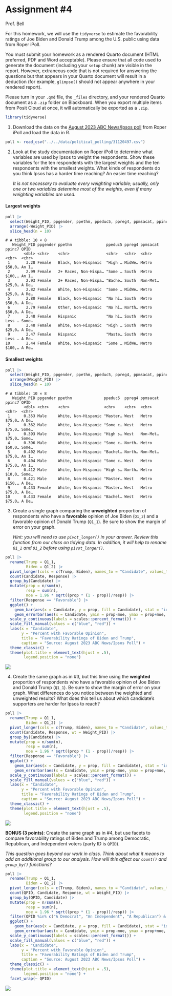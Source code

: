 # Assignment \#4
Prof. Bell

For this homework, we will use the `tidyverse` to estimate the
favorability ratings of Joe Biden and Donald Trump among the U.S. public
using data from Roper iPoll.

You must submit your homework as a rendered Quarto document (HTML
preferred, PDF and Word acceptable). Please ensure that all code used to
generate the document (including your `setup` chunk) are visible in the
report. However, extraneous code that is not required for answering the
questions but that appears in your Quarto document will result in a
deduction (for example, `glimpse()` should not appear anywhere in your
rendered report).

Please turn in your `.qmd` file, the `_files` directory, and your
rendered Quarto document as a `.zip` folder on Blackboard. When you
export multiple items from Posit Cloud at once, it will automatically be
exported as a `.zip`.

``` r
library(tidyverse)
```

1.  Download the data on the [August 2023 ABC News/Ipsos
    poll](https://doi.org/10.25940/ROPER-31120497) from Roper iPoll and
    load the data in R.

``` r
poll <- read_csv("../../data/political_polling/31120497.csv")
```

2.  Look at the study documentation on Roper iPoll to determine what
    variables are used by Ipsos to weight the respondents. Show these
    variables for the ten respondents with the largest weights and the
    ten respondents with the smallest weights. What kinds of respondents
    do you think Ipsos has a harder time reaching? An easier time
    reaching?

    *It is not necessary to evaluate every weighting variable; usually,
    only one or two variables determine most of the weights, even if
    many weighting variables are used.*

#### Largest weights

``` r
poll |>
  select(Weight_PID, ppgender, ppethm, ppeduc5, ppreg4, ppmsacat, ppinc7, QPID) |>
  arrange(-Weight_PID) |>
  slice_head(n = 10)
```

    # A tibble: 10 × 8
       Weight_PID ppgender ppethm               ppeduc5 ppreg4 ppmsacat ppinc7 QPID 
            <dbl> <chr>    <chr>                <chr>   <chr>  <chr>    <chr>  <chr>
     1       3.28 Female   Black, Non-Hispanic  "High … MidWe… Metro    $50,0… An I…
     2       2.99 Female   2+ Races, Non-Hispa… "Some … South  Metro    $100,… An I…
     3       2.93 Female   2+ Races, Non-Hispa… "Bache… South  Non-Met… $25,0… A De…
     4       2.82 Female   White, Non-Hispanic  "Some … MidWe… Metro    $25,0… A Re…
     5       2.80 Female   Black, Non-Hispanic  "No hi… South  Metro    $50,0… A De…
     6       2.79 Female   Other, Non-Hispanic  "No hi… North… Metro    $50,0… A De…
     7       2.48 Female   Hispanic             "No hi… South  Metro    Less … Some…
     8       2.48 Female   White, Non-Hispanic  "High … South  Metro    $25,0… A De…
     9       2.47 Female   Hispanic             "Maste… South  Metro    Less … A Re…
    10       2.44 Female   White, Non-Hispanic  "Some … MidWe… Metro    $100,… A Re…

#### Smallest weights

``` r
poll |>
  select(Weight_PID, ppgender, ppethm, ppeduc5, ppreg4, ppmsacat, ppinc7, QPID) |>
  arrange(Weight_PID) |>
  slice_head(n = 10)
```

    # A tibble: 10 × 8
       Weight_PID ppgender ppethm              ppeduc5  ppreg4 ppmsacat ppinc7 QPID 
            <dbl> <chr>    <chr>               <chr>    <chr>  <chr>    <chr>  <chr>
     1      0.353 Male     White, Non-Hispanic "Master… West   Metro    $75,0… A De…
     2      0.362 Male     White, Non-Hispanic "Some c… West   Metro    $75,0… Some…
     3      0.393 Male     White, Non-Hispanic "High s… West   Non-Met… $75,0… Some…
     4      0.396 Male     White, Non-Hispanic "Some c… North… Metro    $50,0… Some…
     5      0.402 Male     White, Non-Hispanic "Bachel… North… Non-Met… $75,0… An I…
     6      0.404 Male     White, Non-Hispanic "Some c… West   Metro    $75,0… An I…
     7      0.412 Male     White, Non-Hispanic "High s… North… Metro    $10,0… Some…
     8      0.421 Male     White, Non-Hispanic "Master… West   Metro    $150,… A De…
     9      0.433 Female   White, Non-Hispanic "Master… West   Metro    $75,0… A De…
    10      0.433 Female   White, Non-Hispanic "Bachel… West   Metro    $75,0… A De…

3.  Create a single graph comparing the **unweighted** proportion of
    respondents who have a **favorable** opinion of Joe Biden (`Q1_2`)
    and a favorable opinion of Donald Trump (`Q1_1`). Be sure to show
    the margin of error on your graph.

    *Hint: you will need to use `pivot_longer()` in your answer. Review
    this function from our class on tidying data. In addition, it will
    help to rename `Q1_1` and `Q1_2` before using `pivot_longer()`.*

``` r
poll |>
  rename(Trump = Q1_1,
         Biden = Q1_2) |>
  pivot_longer(cols = c(Trump, Biden), names_to = "Candidate", values_to = "Response") |>
  count(Candidate, Response) |>
  group_by(Candidate) |>
  mutate(prop = n/sum(n),
         resp = sum(n),
         moe = 1.96 * sqrt((prop * (1 - prop))/resp)) |>
  filter(Response == "Favorable") |>
  ggplot() +
    geom_bar(aes(x = Candidate, y = prop, fill = Candidate), stat = "identity", position = "dodge") +
    geom_errorbar(aes(x = Candidate, ymin = prop-moe, ymax = prop+moe, group = Candidate), position = position_dodge(.9), width = .2) +
  scale_y_continuous(labels = scales::percent_format()) +
  scale_fill_manual(values = c("blue", "red")) +
  labs(x = "Candidate",
       y = "Percent with Favorable Opinion",
       title = "Favorability Ratings of Biden and Trump",
       caption = "Source: August 2023 ABC News/Ipsos Poll") +
  theme_classic() +
  theme(plot.title = element_text(hjust = .5),
        legend.position = "none")
```

![](political_polling_answerkey_files/figure-commonmark/fav_unweight-1.png)

4.  Create the same graph as in \#3, but this time using the
    **weighted** proportion of respondents who have a favorable opinion
    of Joe Biden and Donald Trump (`Q1_1`). Be sure to show the margin
    of error on your graph. What differences do you notice between the
    weighted and unweighted results? What does this tell us about which
    candidate’s supporters are harder for Ipsos to reach?

``` r
poll |>
  rename(Trump = Q1_1,
         Biden = Q1_2) |>
  pivot_longer(cols = c(Trump, Biden), names_to = "Candidate", values_to = "Response") |>
  count(Candidate, Response, wt = Weight_PID) |>
  group_by(Candidate) |>
  mutate(prop = n/sum(n),
         resp = sum(n),
         moe = 1.96 * sqrt((prop * (1 - prop))/resp)) |>
  filter(Response == "Favorable") |>
  ggplot() +
    geom_bar(aes(x = Candidate, y = prop, fill = Candidate), stat = "identity", position = "dodge") +
    geom_errorbar(aes(x = Candidate, ymin = prop-moe, ymax = prop+moe, group = Candidate), position = position_dodge(.9), width = .2) +
  scale_y_continuous(labels = scales::percent_format()) +
  scale_fill_manual(values = c("blue", "red")) +
  labs(x = "Candidate",
       y = "Percent with Favorable Opinion",
       title = "Favorability Ratings of Biden and Trump",
       caption = "Source: August 2023 ABC News/Ipsos Poll") +
  theme_classic() +
  theme(plot.title = element_text(hjust = .5),
        legend.position = "none")
```

![](political_polling_answerkey_files/figure-commonmark/biden_v_trump-1.png)

**BONUS (3 points)**: Create the same graph as in \#4, but use facets to
compare favorability ratings of Biden and Trump among Democratic,
Republican, and Independent voters (party ID is `QPID`).

*This question goes beyond our work in class. Think about what it means
to add an additional group to our analysis. How will this affect our
`count()` and `group_by()` functions?*

``` r
poll |>
  rename(Trump = Q1_1,
         Biden = Q1_2) |>
  pivot_longer(cols = c(Trump, Biden), names_to = "Candidate", values_to = "Response") |>
  count(QPID, Candidate, Response, wt = Weight_PID) |>
  group_by(QPID, Candidate) |>
  mutate(prop = n/sum(n),
         resp = sum(n),
         moe = 1.96 * sqrt((prop * (1 - prop))/resp)) |>
  filter(QPID %in% c("A Democrat", "An Independent", "A Republican") & Response == "Favorable") |>
  ggplot() +
    geom_bar(aes(x = Candidate, y = prop, fill = Candidate), stat = "identity", position = "dodge") +
    geom_errorbar(aes(x = Candidate, ymin = prop-moe, ymax = prop+moe, group = Candidate), position = position_dodge(.9), width = .2) +
  scale_y_continuous(labels = scales::percent_format()) +
  scale_fill_manual(values = c("blue", "red")) +
  labs(x = "Candidate",
       y = "Percent with Favorable Opinion",
       title = "Favorability Ratings of Biden and Trump",
       caption = "Source: August 2023 ABC News/Ipsos Poll") +
  theme_classic() +
  theme(plot.title = element_text(hjust = .5),
        legend.position = "none") +
  facet_wrap(~ QPID)
```

![](political_polling_answerkey_files/figure-commonmark/pid-1.png)
